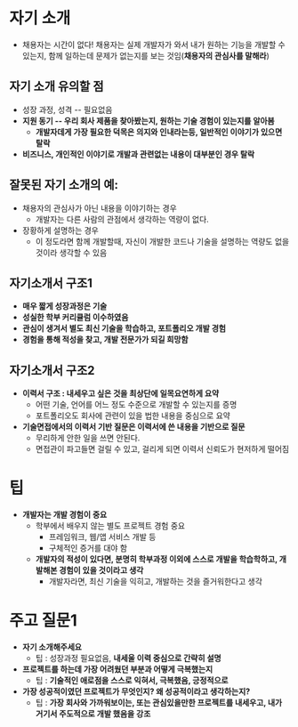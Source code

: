 # 자기 소개
- 채용자는 시간이 없다! 채용자는 실제 개발자가 와서 내가 원하는 기능을 개발할 수 있는지, 함께 일하는데 문제가 없는지를 보는 것임(**채용자의 관심사를 말해라**)

## 자기 소개 유의할 점
- 성장 과정, 성격 -- 필요없음
- **지원 동기 -- 우리 회사 제품을 찾아봤는지, 원하는 기술 경험이 있는지를 알아봄**
  - **개발자데게 가장 필요한 덕목은 의지와 인내라는등, 일반적인 이야기가 있으면 탈락**
- **비즈니스, 개인적인 이야기로 개발과 관련없는 내용이 대부분인 경우 탈락**

## 잘못된 자기 소개의 예:
- 채용자의 관심사가 아닌 내용을 이야기하는 경우
  - 개발자는 다른 사람의 관점에서 생각하는 역량이 없다.
- 장황하게 설명하는 경우
  - 이 정도라면 함께 개발할때, 자신이 개발한 코드나 기술을 설명하는 역량도 없을 것이라 생각할 수 있음

## 자기소개서 구조1
- **매우 짧게 성장과정은 기술**
- **성실한 학부 커리큘럼 이수하였음**
- **관심이 생겨서 별도 최신 기술을 학습하고, 포트폴리오 개발 경험**
- **경험을 통해 적성을 찾고, 개발 전문가가 되길 희망함**

## 자기소개서 구조2
- **이력서 구조 : 내세우고 싶은 것을 최상단에 일목요연하게 요약**
  - 어떤 기술, 언어를 어느 정도 수준으로 개발할 수 있는지를 증명
  - 포트폴리오도 회사에 관련이 있을 법한 내용을 중심으로 요약
- **기술면접에서의 이력서 기반 질문은 이력서에 쓴 내용을 기반으로 질문**
  - 무리하게 안한 일을 쓰면 안된다.
  - 면접관이 파고들면 걸릴 수 있고, 걸리게 되면 이력서 신뢰도가 현저하게 떨어짐


# 팁
- **개발자는 개발 경험이 중요**
  - 학부에서 배우지 않는 별도 프로젝트 경험 중요
    - 프레임워크, 웹/앱 서비스 개발 등
    - 구체적인 증거를 대야 함
  - **개발자의 적성이 있다면, 분명히 학부과정 이외에 스스로 개발을 학습학하고, 개발해본 경험이 있을 것이라고 생각**
    - 개발자라면, 최신 기술을 익히고, 개발하는 것을 즐거워한다고 생각

# 주고 질문1
- **자기 소개해주세요**
  - 팁 : 성장과정 필요없음, **내세울 이력 중심으로 간략히 설명**
- **프로젝트를 하는데 가장 어려웠던 부분과 어떻게 극복했는지**
  - 팁 : **기술적인 애로점을 스스로 익혀서, 극복했음, 긍정적으로**
- **가장 성공적이였던 프로젝트가 무엇인지? 왜 성공적이라고 생각하는지?**
  - 팁 : **가장 회사와 가까워보이는, 또는 관심있을만한 프로젝트를 내세우고, 내가 거기서 주도적으로 개발 했음을 강조**


